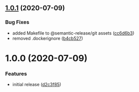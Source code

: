 ## [1.0.1](https://github.com/lunaris-studios/mirror-gatsby-base/compare/v1.0.0...v1.0.1) (2020-07-09)


### Bug Fixes

* added Makefile to @semantic-release/git assets ([cc6d6b3](https://github.com/lunaris-studios/mirror-gatsby-base/commit/cc6d6b3349642f5727f8c147bc60af0adc65c3ad))
* removed .dockerignore ([b4cb527](https://github.com/lunaris-studios/mirror-gatsby-base/commit/b4cb527fbbb4b329bd8614d57ca0fa863dbd3b71))

# 1.0.0 (2020-07-09)


### Features

* initial release ([d2c3f85](https://github.com/lunaris-studios/mirror-gatsby-base/commit/d2c3f8562ee98e5052329166ae05e3033cce5f95))
